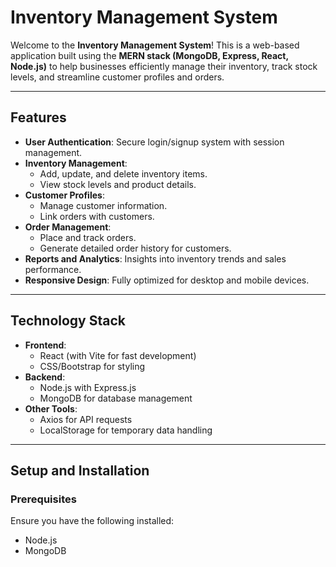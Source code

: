 # Inventory Management System

Welcome to the **Inventory Management System**! This is a web-based application built using the **MERN stack (MongoDB, Express, React, Node.js)** to help businesses efficiently manage their inventory, track stock levels, and streamline customer profiles and orders.

---

## Features

- **User Authentication**: Secure login/signup system with session management.
- **Inventory Management**:
  - Add, update, and delete inventory items.
  - View stock levels and product details.
- **Customer Profiles**:
  - Manage customer information.
  - Link orders with customers.
- **Order Management**:
  - Place and track orders.
  - Generate detailed order history for customers.
- **Reports and Analytics**: Insights into inventory trends and sales performance.
- **Responsive Design**: Fully optimized for desktop and mobile devices.

---

## Technology Stack

- **Frontend**:  
  - React (with Vite for fast development)  
  - CSS/Bootstrap for styling
- **Backend**:  
  - Node.js with Express.js  
  - MongoDB for database management
- **Other Tools**:  
  - Axios for API requests  
  - LocalStorage for temporary data handling

---

## Setup and Installation

### Prerequisites

Ensure you have the following installed:
- Node.js
- MongoDB



